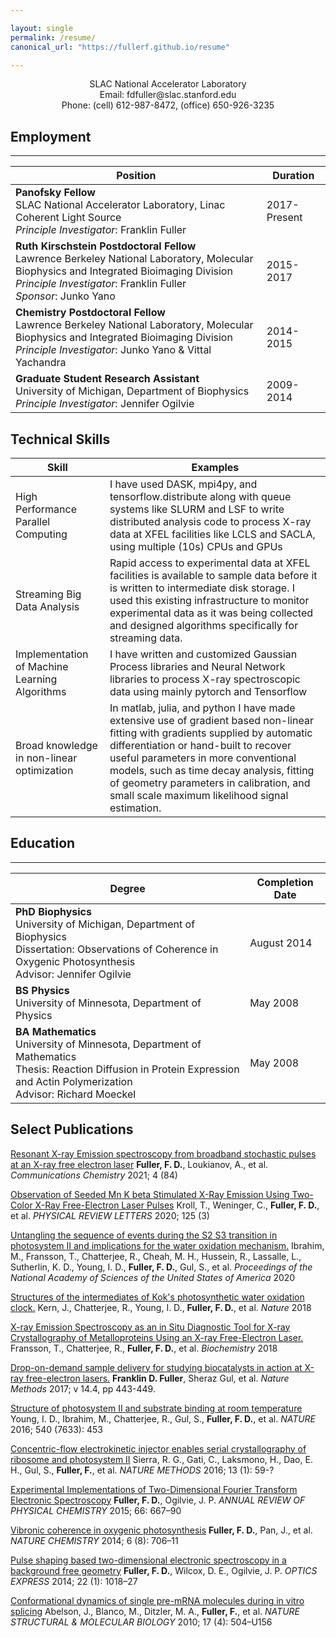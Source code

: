 ```yaml
---

layout: single
permalink: /resume/
canonical_url: "https://fullerf.github.io/resume"

---
```


<center>SLAC National Accelerator Laboratory</center>
<center>Email: fdfuller@slac.stanford.edu</center>
<center>Phone: (cell) 612-987-8472, (office) 650-926-3235</center>

## Employment

---

|Position                                       |Duration               |
|---|---|
|**Panofsky Fellow**<br>SLAC National Accelerator Laboratory, Linac Coherent Light Source<br>*Principle Investigator*: Franklin Fuller<br>| 2017-Present|
|**Ruth Kirschstein Postdoctoral Fellow**<br>Lawrence Berkeley National Laboratory, Molecular Biophysics and Integrated Bioimaging Division<br>*Principle Investigator*: Franklin Fuller<br>*Sponsor*: Junko Yano| 2015-2017|
|**Chemistry Postdoctoral Fellow**<br>Lawrence Berkeley National Laboratory, Molecular Biophysics and Integrated Bioimaging Division<br>*Principle Investigator*: Junko Yano & Vittal Yachandra| 2014-2015|
|**Graduate Student Research Assistant**<br>University of Michigan, Department of Biophysics<br>*Principle Investigator*: Jennifer Ogilvie| 2009-2014|

## Technical Skills

|Skill                                       |Examples               |
|---|---|
|High Performance Parallel Computing| I have used DASK, mpi4py, and tensorflow.distribute along with queue systems like SLURM and LSF to write distributed analysis code to process X-ray data at XFEL facilities like LCLS and SACLA, using multiple (10s) CPUs and GPUs|
|Streaming Big Data Analysis | Rapid access to experimental data at XFEL facilities is available to sample data before it is written to intermediate disk storage. I used this existing infrastructure to monitor experimental data as it was being collected and designed algorithms specifically for streaming data.|
|Implementation of Machine Learning Algorithms| I have written and customized Gaussian Process libraries and Neural Network libraries to process X-ray spectroscopic data using mainly pytorch and Tensorflow |
|Broad knowledge in non-linear optimization | In matlab, julia, and python I have made extensive use of gradient based non-linear fitting with gradients supplied by automatic differentiation or hand-built to recover useful parameters in more conventional models, such as time decay analysis, fitting of geometry parameters in calibration, and small scale maximum likelihood signal estimation.|


	
## Education

---

|Degree | Completion Date|
|---|---|
|**PhD Biophysics**<br>University of Michigan, Department of Biophysics<br>Dissertation: Observations of Coherence in Oxygenic Photosynthesis<br>Advisor: Jennifer Ogilvie|August 2014|
|**BS Physics**<br>University of Minnesota, Department of Physics<br>|May 2008|
|**BA Mathematics**<br>University of Minnesota, Department of Mathematics<br>Thesis: Reaction Diffusion in Protein Expression and Actin Polymerization<br>Advisor: Richard Moeckel|May 2008|


## Select Publications

[Resonant X-ray Emission spectroscopy from broadband stochastic pulses at an X-ray free electron laser](http://dx.doi.org/10.1038/s42004-021-00512-3) **Fuller, F. D.**, Loukianov, A., et al. *Communications Chemistry* 2021; 4 (84)

[Observation of Seeded Mn K beta Stimulated X-Ray Emission Using Two-Color X-Ray Free-Electron Laser Pulses](https://doi.org/10.1103/PhysRevLett.125.037404) Kroll, T., Weninger, C., **Fuller, F. D.**, et al. *PHYSICAL REVIEW LETTERS*  2020; 125 (3)

[Untangling the sequence of events during the S2 S3 transition in photosystem II and implications for the water oxidation mechanism.](https://doi.org/10.1073/pnas.2000529117) Ibrahim, M., Fransson, T., Chatterjee, R., Cheah, M. H., Hussein, R., Lassalle, L., Sutherlin, K. D., Young, I. D., **Fuller, F. D.**, Gul, S., et al. *Proceedings of the National Academy of Sciences of the United States of America* 2020

[Structures of the intermediates of Kok's photosynthetic water oxidation clock.](https://dx.doi.org/10.1038/s41586-018-0681-2) Kern, J., Chatterjee, R., Young, I. D., **Fuller, F. D.**, et al. *Nature* 2018

[X-ray Emission Spectroscopy as an in Situ Diagnostic Tool for X-ray Crystallography of Metalloproteins Using an X-ray Free-Electron Laser.](https://dx.doi.org/10.1021/acs.biochem.8b00325) Fransson, T., Chatterjee, R., **Fuller, F. D.**, et al. *Biochemistry* 2018

[Drop-on-demand sample delivery for studying biocatalysts in action at X-ray free-electron lasers.](http://dx.doi.org/10.1038/nmeth.4195) **Franklin D. Fuller**, Sheraz Gul, et al. *Nature Methods* 2017; v 14.4, pp 443-449.

[Structure of photosystem II and substrate binding at room temperature](https://dx.doi.org/10.1038/nature20161) Young, I. D., Ibrahim, M., Chatterjee, R., Gul, S., **Fuller, F. D.**, et al. *NATURE* 2016; 540 (7633): 453

[Concentric-flow electrokinetic injector enables serial crystallography of ribosome and photosystem II](https://dx.doi.org/10.1038/NMETH.3667) Sierra, R. G., Gati, C., Laksmono, H., Dao, E. H., Gul, S., **Fuller, F.**, et al. *NATURE METHODS* 2016; 13 (1): 59-? 

[Experimental Implementations of Two-Dimensional Fourier Transform Electronic Spectroscopy](https://doi.org/10.1146/annurev-physchem-040513-103623) **Fuller, F. D.**, Ogilvie, J. P. *ANNUAL REVIEW OF PHYSICAL CHEMISTRY* 2015; 66: 667–90

[Vibronic coherence in oxygenic photosynthesis](https://doi.org/10.1038/NCHEM.2005) **Fuller, F. D.**, Pan, J., et al. *NATURE CHEMISTRY* 2014; 6 (8): 706–11

[Pulse shaping based two-dimensional electronic spectroscopy in a background free geometry](https://doi.org/10.1364/OE.22.001018) **Fuller, F. D.**, Wilcox, D. E., Ogilvie, J. P. *OPTICS EXPRESS* 2014; 22 (1): 1018–27

[Conformational dynamics of single pre-mRNA molecules during in vitro splicing](https://doi.org/10.1038/nsmb.1767) Abelson, J., Blanco, M., Ditzler, M. A., **Fuller, F.**, et al. *NATURE STRUCTURAL & MOLECULAR BIOLOGY* 2010; 17 (4): 504–U156
